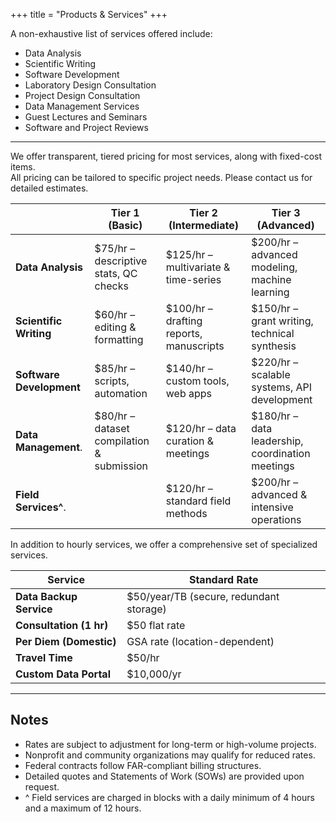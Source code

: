 +++
title = "Products & Services"
+++

A non-exhaustive list of services offered include:
- Data Analysis
- Scientific Writing
- Software Development
- Laboratory Design Consultation
- Project Design Consultation
- Data Management Services
- Guest Lectures and Seminars
- Software and Project Reviews

---

We offer transparent, tiered pricing for most services, along with fixed-cost items.  
All pricing can be tailored to specific project needs. Please contact us for detailed estimates.  


|                         | Tier 1 (Basic)                          | Tier 2 (Intermediate)                      | Tier 3 (Advanced)                                |
|-------------------------|-----------------------------------------|--------------------------------------------|--------------------------------------------------|
| **Data Analysis**       | $75/hr – descriptive stats, QC checks   | $125/hr – multivariate & time-series       | $200/hr – advanced modeling, machine learning    |
| **Scientific Writing**  | $60/hr – editing & formatting           | $100/hr – drafting reports, manuscripts    | $150/hr – grant writing, technical synthesis     |
| **Software Development**| $85/hr – scripts, automation            | $140/hr – custom tools, web apps           | $220/hr – scalable systems, API development      |
| **Data Management**.    | $80/hr – dataset compilation & submission  | $120/hr – data curation &  meetings     | $180/hr – data leadership, coordination meetings |
| **Field Services^**.    |                                         | $120/hr – standard field methods           | $200/hr – advanced & intensive operations        |


In addition to hourly services, we offer a comprehensive set of specialized services.

|            Service       |            Standard Rate               |
|--------------------------|----------------------------------------|
| **Data Backup Service**  | $50/year/TB (secure, redundant storage)|
| **Consultation (1 hr)**  | $50 flat rate                          |
| **Per Diem (Domestic)**  | GSA rate (location-dependent)          |
| **Travel Time**          | $50/hr                                 |
| **Custom Data Portal**   | $10,000/yr                             |

---

## Notes
- Rates are subject to adjustment for long-term or high-volume projects.  
- Nonprofit and community organizations may qualify for reduced rates.  
- Federal contracts follow FAR-compliant billing structures.  
- Detailed quotes and Statements of Work (SOWs) are provided upon request.  
- ^ Field services are charged in blocks with a daily minimum of 4 hours and a maximum of 12 hours.

